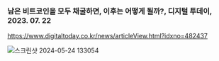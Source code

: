 ### 남은 비트코인을 모두 채굴하면, 이후는 어떻게 될까?, 디지털 투데이, 2023. 07. 22

https://www.digitaltoday.co.kr/news/articleView.html?idxno=482437

![스크린샷 2024-05-24 133054](https://github.com/5juman/we/assets/169249800/e1384637-407e-4c4f-b2ea-186e3de4fbd7)
